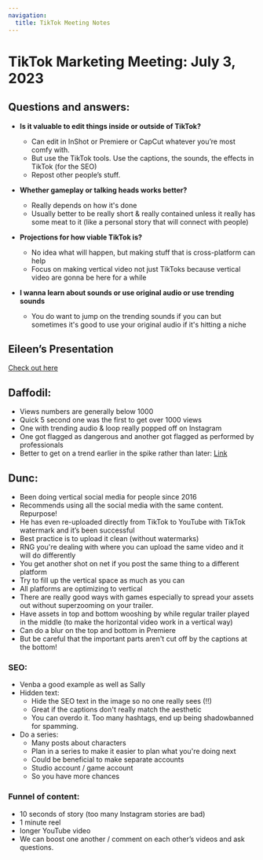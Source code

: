 ```yaml
---
navigation:
  title: TikTok Meeting Notes
---
```

# TikTok Marketing Meeting: July 3, 2023

## Questions and answers:

- **Is it valuable to edit things inside or outside of TikTok?**
  - Can edit in InShot or Premiere or CapCut whatever you’re most comfy with.
  - But use the TikTok tools. Use the captions, the sounds, the effects in TikTok (for the SEO)
  - Repost other people’s stuff.
  
- **Whether gameplay or talking heads works better?**
  - Really depends on how it's done
  - Usually better to be really short & really contained unless it really has some meat to it (like a personal story that will connect with people)

- **Projections for how viable TikTok is?**
  - No idea what will happen, but making stuff that is cross-platform can help
  - Focus on making vertical video not just TikToks because vertical video are gonna be here for a while

- **I wanna learn about sounds or use original audio or use trending sounds**
  - You do want to jump on the trending sounds if you can but sometimes it's good to use your original audio if it's hitting a niche

## Eileen’s Presentation

[Check out here](https://docs.google.com/presentation/d/1l03RI4uCwAX7eRv9dwJ36i7RuLpYSMO83vqBhkJXzrQ/edit?usp=sharing)

## Daffodil:
- Views numbers are generally below 1000
- Quick 5 second one was the first to get over 1000 views
- One with trending audio & loop really popped off on Instagram
- One got flagged as dangerous and another got flagged as performed by professionals
- Better to get on a trend earlier in the spike rather than later: [Link](https://ads.tiktok.com/business/creativecenter/inspiration/popular/hashtag/pc/en) 

## Dunc:
- Been doing vertical social media for people since 2016
- Recommends using all the social media with the same content. Repurpose!
- He has even re-uploaded directly from TikTok to YouTube with TikTok watermark and it’s been successful
- Best practice is to upload it clean (without watermarks)
- RNG you're dealing with where you can upload the same video and it will do differently
- You get another shot on net if you post the same thing to a different platform 
- Try to fill up the vertical space as much as you can
- All platforms are optimizing to vertical
- There are really good ways with games especially to spread your assets out without superzooming on your trailer.
- Have assets in top and bottom wooshing by while regular trailer played in the middle (to make the horizontal video work in a vertical way)
- Can do a blur on the top and bottom in Premiere
- But be careful that the important parts aren't cut off by the captions at the bottom!

### SEO:
- Venba a good example as well as Sally
- Hidden text: 
  - Hide the SEO text in the image so no one really sees (!!)
  - Great if the captions don't really match the aesthetic
  - You can overdo it. Too many hashtags, end up being shadowbanned for spamming.
- Do a series:
  - Many posts about characters
  - Plan in a series to make it easier to plan what you're doing next
  - Could be beneficial to make separate accounts
  - Studio account / game account
  - So you have more chances

### Funnel of content:
- 10 seconds of story (too many Instagram stories are bad)
- 1 minute reel
- longer YouTube video
- We can boost one another / comment on each other’s videos and ask questions.
